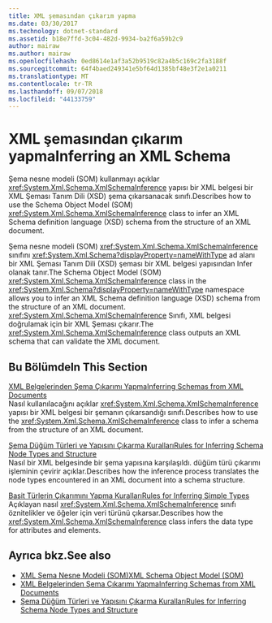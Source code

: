 ```yaml
---
title: XML şemasından çıkarım yapma
ms.date: 03/30/2017
ms.technology: dotnet-standard
ms.assetid: b18e7ffd-3c04-482d-9934-ba2f6a59b2c9
author: mairaw
ms.author: mairaw
ms.openlocfilehash: 0ed8614e1af3a52b9519c82a4b5c169c2fa3188f
ms.sourcegitcommit: 64f4baed249341e5bf64d1385bf48e3f2e1a0211
ms.translationtype: MT
ms.contentlocale: tr-TR
ms.lasthandoff: 09/07/2018
ms.locfileid: "44133759"
---
```

# <a name="inferring-an-xml-schema"></a><span data-ttu-id="9c4a2-102">XML şemasından çıkarım yapma</span><span class="sxs-lookup"><span data-stu-id="9c4a2-102">Inferring an XML Schema</span></span>
<span data-ttu-id="9c4a2-103">Şema nesne modeli (SOM) kullanmayı açıklar <xref:System.Xml.Schema.XmlSchemaInference> yapısı bir XML belgesi bir XML Şeması Tanım Dili (XSD) şema çıkarsanacak sınıfı.</span><span class="sxs-lookup"><span data-stu-id="9c4a2-103">Describes how to use the Schema Object Model (SOM) <xref:System.Xml.Schema.XmlSchemaInference> class to infer an XML Schema definition language (XSD) schema from the structure of an XML document.</span></span>  
  
 <span data-ttu-id="9c4a2-104">Şema nesne modeli (SOM) <xref:System.Xml.Schema.XmlSchemaInference> sınıfını <xref:System.Xml.Schema?displayProperty=nameWithType> ad alanı bir XML Şeması Tanım Dili (XSD) şeması bir XML belgesi yapısından Infer olanak tanır.</span><span class="sxs-lookup"><span data-stu-id="9c4a2-104">The Schema Object Model (SOM) <xref:System.Xml.Schema.XmlSchemaInference> class in the <xref:System.Xml.Schema?displayProperty=nameWithType> namespace allows you to infer an XML Schema definition language (XSD) schema from the structure of an XML document.</span></span> <span data-ttu-id="9c4a2-105"><xref:System.Xml.Schema.XmlSchemaInference> Sınıfı, XML belgesi doğrulamak için bir XML Şeması çıkarır.</span><span class="sxs-lookup"><span data-stu-id="9c4a2-105">The <xref:System.Xml.Schema.XmlSchemaInference> class outputs an XML schema that can validate the XML document.</span></span>  
  
## <a name="in-this-section"></a><span data-ttu-id="9c4a2-106">Bu Bölümde</span><span class="sxs-lookup"><span data-stu-id="9c4a2-106">In This Section</span></span>  
 [<span data-ttu-id="9c4a2-107">XML Belgelerinden Şema Çıkarımı Yapma</span><span class="sxs-lookup"><span data-stu-id="9c4a2-107">Inferring Schemas from XML Documents</span></span>](../../../../docs/standard/data/xml/inferring-schemas-from-xml-documents.md)  
 <span data-ttu-id="9c4a2-108">Nasıl kullanılacağını açıklar <xref:System.Xml.Schema.XmlSchemaInference> yapısı bir XML belgesi bir şemanın çıkarsandığı sınıfı.</span><span class="sxs-lookup"><span data-stu-id="9c4a2-108">Describes how to use the <xref:System.Xml.Schema.XmlSchemaInference> class to infer a schema from the structure of an XML document.</span></span>  
  
 [<span data-ttu-id="9c4a2-109">Şema Düğüm Türleri ve Yapısını Çıkarma Kuralları</span><span class="sxs-lookup"><span data-stu-id="9c4a2-109">Rules for Inferring Schema Node Types and Structure</span></span>](../../../../docs/standard/data/xml/rules-for-inferring-schema-node-types-and-structure.md)  
 <span data-ttu-id="9c4a2-110">Nasıl bir XML belgesinde bir şema yapısına karşılaşıldı. düğüm türü çıkarımı işleminin çevirir açıklar.</span><span class="sxs-lookup"><span data-stu-id="9c4a2-110">Describes how the inference process translates the node types encountered in an XML document into a schema structure.</span></span>  
  
 [<span data-ttu-id="9c4a2-111">Basit Türlerin Çıkarımını Yapma Kuralları</span><span class="sxs-lookup"><span data-stu-id="9c4a2-111">Rules for Inferring Simple Types</span></span>](../../../../docs/standard/data/xml/rules-for-inferring-simple-types.md)  
 <span data-ttu-id="9c4a2-112">Açıklayan nasıl <xref:System.Xml.Schema.XmlSchemaInference> sınıfı öznitelikler ve öğeler için veri türünü çıkarsar.</span><span class="sxs-lookup"><span data-stu-id="9c4a2-112">Describes how the <xref:System.Xml.Schema.XmlSchemaInference> class infers the data type for attributes and elements.</span></span>  
  
## <a name="see-also"></a><span data-ttu-id="9c4a2-113">Ayrıca bkz.</span><span class="sxs-lookup"><span data-stu-id="9c4a2-113">See also</span></span>

- [<span data-ttu-id="9c4a2-114">XML Şema Nesne Modeli (SOM)</span><span class="sxs-lookup"><span data-stu-id="9c4a2-114">XML Schema Object Model (SOM)</span></span>](../../../../docs/standard/data/xml/xml-schema-object-model-som.md)  
- [<span data-ttu-id="9c4a2-115">XML Belgelerinden Şema Çıkarımı Yapma</span><span class="sxs-lookup"><span data-stu-id="9c4a2-115">Inferring Schemas from XML Documents</span></span>](../../../../docs/standard/data/xml/inferring-schemas-from-xml-documents.md)  
- [<span data-ttu-id="9c4a2-116">Şema Düğüm Türleri ve Yapısını Çıkarma Kuralları</span><span class="sxs-lookup"><span data-stu-id="9c4a2-116">Rules for Inferring Schema Node Types and Structure</span></span>](../../../../docs/standard/data/xml/rules-for-inferring-schema-node-types-and-structure.md)
